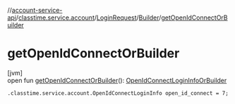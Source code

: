 //[account-service-api](../../../../index.md)/[classtime.service.account](../../index.md)/[LoginRequest](../index.md)/[Builder](index.md)/[getOpenIdConnectOrBuilder](get-open-id-connect-or-builder.md)

# getOpenIdConnectOrBuilder

[jvm]\
open fun [getOpenIdConnectOrBuilder](get-open-id-connect-or-builder.md)(): [OpenIdConnectLoginInfoOrBuilder](../../-open-id-connect-login-info-or-builder/index.md)

`.classtime.service.account.OpenIdConnectLoginInfo open_id_connect = 7;`
